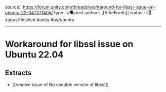 source:: https://forum.unity.com/threads/workaround-for-libssl-issue-on-ubuntu-22-04.1271405/
type:: #🗣️post
author:: [[AlfieBooth]]
status:: #🚦status/finished
#unity #os/ubuntu 

---

# Workaround for libssl issue on Ubuntu 22.04

## Extracts

- [[resolve issue of No useable version of libssl]]
